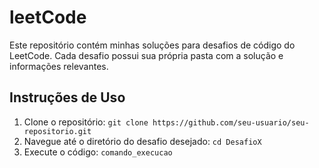 # leetCode
Este repositório contém minhas soluções para desafios de código do LeetCode. Cada desafio possui sua própria pasta com a solução e informações relevantes.

## Instruções de Uso

1. Clone o repositório: `git clone https://github.com/seu-usuario/seu-repositorio.git`
2. Navegue até o diretório do desafio desejado: `cd DesafioX`
3. Execute o código: `comando_execucao`